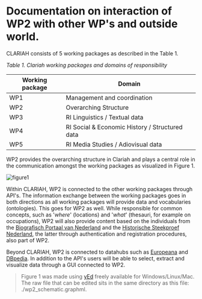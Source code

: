 # Documentation on interaction of WP2 with other WP's and outside world.

CLARIAH consists of 5 working packages as described in the Table 1.

*Table 1. Clariah working packages and domains of responsibility*

| Working package | Domain                                         |
|-----------------|------------------------------------------------|
| WP1             | Management and coordination                    |
| WP2             | Overarching Structure                          |
| WP3             | RI Linguistics / Textual data                  |
| WP4             | RI Social & Economic History / Structured data |
| WP5             | RI Media Studies / Adiovisual data             |

WP2 provides the overarching structure in Clariah and plays a central role in the communication amongst the working packages as visualized in Figure 1. 

![figure1](https://github.com/CLARIAH/wp2_interaction/blob/master/wp2_schematic.png?raw=true "WP2 Interactions Schematic")

Within CLARIAH, WP2 is connected to the other working packages through API's. The information exchange between the working packages goes in both directions as all working packages will provide data and vocabularies (ontologies). This goes for WP2 as well. While responsible for common concepts, such as '*where*' (locations) and '*what*' (thesauri, for example on occupations), WP2 will also provide content based on the individuals from the [Biografisch Portaal van Nederland](http://www.biografischportaal.nl) and the [Historische Steekproef Nederland](http://www.iisg.nl/hsn/index.html), the latter through authentication and registration procedures, also part of WP2.

Beyond CLARIAH, WP2 is connected to datahubs such as [Europeana](http://www.europeana.eu/portal/) and [DBpedia](http://wiki.dbpedia.org). In addition to the API's users will be able to select, extract and visualize data through a GUI connected to WP2.


> Figure 1 was made using [yEd](http://www.yworks.com/en/products/yfiles/yed/) freely available for Windows/Linux/Mac. The raw file that can be edited sits in the same directory as this file: ./wp2_schematic.graphml.

